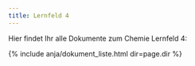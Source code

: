 ```yaml
---
title: Lernfeld 4
---
```

Hier findet Ihr alle Dokumente zum Chemie Lernfeld 4:

{% include anja/dokument_liste.html dir=page.dir %}